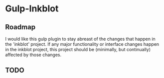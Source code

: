 # Gulp-Inkblot

## Roadmap

I would like this gulp plugin to stay abreast of the changes that happen in the 'inkblot' project. If any major functionality or interface changes happen in the inkblot project, this project should be (minimally, but continually) affected by those changes.

## TODO

